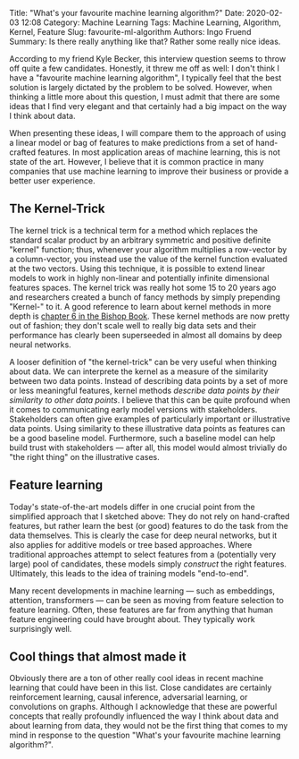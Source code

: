 Title: "What's your favourite machine learning algorithm?"
Date: 2020-02-03 12:08
Category: Machine Learning
Tags: Machine Learning, Algorithm, Kernel, Feature
Slug: favourite-ml-algorithm
Authors: Ingo Fruend
Summary: Is there really anything like that? Rather some really nice ideas.

According to my friend Kyle Becker, this interview question seems to throw off quite a few candidates.
Honestly, it threw me off as well: I don't think I have a "favourite machine learning algorithm", I typically feel that the best solution is largely dictated by the problem to be solved.
However, when thinking a little more about this question, I must admit that there are some ideas that I find very elegant and that certainly had a big impact on the way I think about data.

When presenting these ideas, I will compare them to the approach of using a linear model or bag of features to make predictions from a set of hand-crafted features.
In most application areas of machine learning, this is not state of the art.
However, I believe that it is common practice in many companies that use machine learning to improve their business or provide a better user experience.

## The Kernel-Trick

The kernel trick is a technical term for a method which replaces the standard scalar product by an arbitrary symmetric and positive definite "kernel" function; thus, whenever your algorithm multiplies a row-vector by a column-vector, you instead use the value of the kernel function evaluated at the two vectors.
Using this technique, it is possible to extend linear models to work in highly non-linear and potentially infinite dimensional features spaces.
The kernel trick was really hot some 15 to 20 years ago and researchers created a bunch of fancy methods by simply prepending "Kernel-" to it.
A good reference to learn about kernel methods in more depth is [chapter 6 in the Bishop Book](https://www.springer.com/gp/book/9780387310732).
These kernel methods are now pretty out of fashion; they don't scale well to really big data sets and their performance has clearly been superseeded in almost all domains by deep neural networks.

A looser definition of "the kernel-trick" can be very useful when thinking about data.
We can interprete the kernel as a measure of the similarity between two data points.
Instead of describing data points by a set of more or less meaningful features, kernel methods *describe data points by their similarity to other data points*.
I believe that this can be quite profound when it comes to communicating early model versions with stakeholders.
Stakeholders can often give examples of particularly important or illustrative data points.
Using similarity to these illustrative data points as features can be a good baseline model.
Furthermore, such a baseline model can help build trust with stakeholders &mdash; after all, this model would almost trivially do "the right thing" on the illustrative cases.

## Feature learning

Today's state-of-the-art models differ in one crucial point from the simplified approach that I sketched above: They do not rely on hand-crafted features, but rather learn the best (or good) features to do the task from the data themselves.
This is clearly the case for deep neural networks, but it also applies for additive models or tree based approaches.
Where traditional approaches attempt to select features from a (potentially very large) pool of candidates, these models simply *construct* the right features.
Ultimately, this leads to the idea of training models "end-to-end".

Many recent developments in machine learning &mdash; such as embeddings, attention, transformers &mdash; can be seen as moving from feature selection to feature learning.
Often, these features are far from anything that human feature engineering could have brought about.
They typically work surprisingly well.

## Cool things that almost made it

Obviously there are a ton of other really cool ideas in recent machine learning that could have been in this list.
Close candidates are certainly reinforcement learning, causal inference, adversarial learning, or convolutions on graphs.
Although I acknowledge that these are powerful concepts that really profoundly influenced the way I think about data and about learning from data, they would not be the first thing that comes to my mind in response to the question "What's your favourite machine learning algorithm?".

<!-- acknowledge Kyle -->
<!-- personal perspective and by no means complete -->
<!--  -->
<!-- Strawman: -->
<!-- - Relate to linear models/ bag of features -->
<!-- - Hand-selected features -->
<!-- - This is common practice in most data science jobs -->
<!--  -->
<!-- - Kernel-Trick -->
<!--     - Kernels are out of fashion -->
<!--     - point out elegance of the formal kernel trick (changing scalar product) -->
<!--     - Loose version: Use data to describe data, similarity -->
<!--     - Facilitate Stakeholder communication -->
<!--     - Baseline model ~> build trust -->
<!-- - Feature Learning -->
<!--     - GAM, ANN, Trees -->
<!--     - Ultimately leads to end-to-end trainability -->
<!--     - Embeddings, Transformers, ... are all extensions of this concept -->
<!--  -->
<!-- Not covered: Graph signal processing, Reinforcement learning -->
